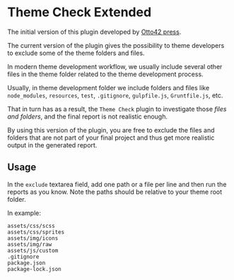 # Theme Check Extended

The initial version of this plugin developed by [Otto42 press](http://ottopress.com/).

The current version of the plugin gives the possibility to theme developers to exclude some of the theme folders and files.

In modern theme development workflow, we usually include several other files in the theme folder related to the theme development process. 

Usually, in theme development folder we include folders and files like `node_modules`, `resources`, `test`, `.gitignore`, `gulpfile.js`, `Gruntfile.js`, etc.

That in turn has as a result, the `Theme Check` plugin to investigate those _files and folders_, and the final report is not realistic enough.

By using this version of the plugin, you are free to exclude the files and folders that are not part of your final project and thus get more realistic output in the generated report.

## Usage

In the `exclude` textarea field, add one path or a file per line and then run the reports as you know. Note the paths should be relative to your theme root folder. 

In example:

```
assets/css/scss
assets/css/sprites
assets/img/icons
assets/img/raw
assets/js/custom
.gitignore
package.json
package-lock.json
```
